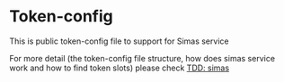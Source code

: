 # Token-config

This is public token-config file to support for Simas service 

For more detail (the token-config file structure, how does simas service work and how to find token slots) please check [TDD: simas](https://www.notion.so/kybernetwork/TDD-Simulation-as-service-7712eedf07a84107bbc893927ee347c6)
